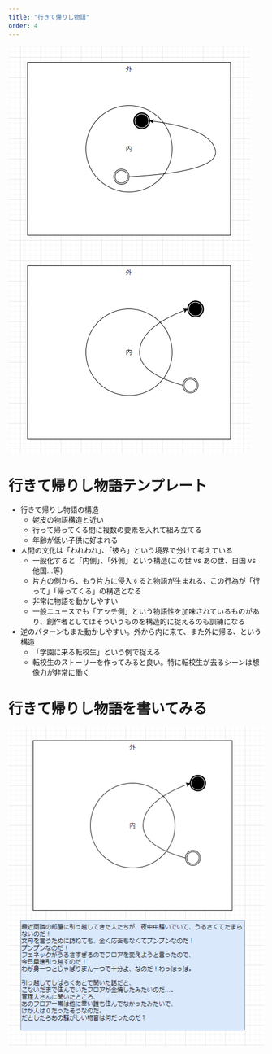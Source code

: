 ```yaml
---
title: "行きて帰りし物語"
order: 4
---
```


![culturalsymbol](/assets/culturalsymbol_base.png)

# 行きて帰りし物語テンプレート

- 行きて帰りし物語の構造
  - 姥皮の物語構造と近い
  - 行って帰ってくる間に複数の要素を入れて組み立てる
  - 年齢が低い子供に好まれる
- 人間の文化は「われわれ」、「彼ら」という境界で分けて考えている
  - 一般化すると「内側」、「外側」という構造(この世 vs あの世、自国 vs 他国…等)
  - 片方の側から、もう片方に侵入すると物語が生まれる、この行為が「行って」「帰ってくる」の構造となる
  - 非常に物語を動かしやすい
  - 一般ニュースでも「アッチ側」という物語性を加味されているものがあり、創作者としてはそういうものを構造的に捉えるのも訓練になる
- 逆のパターンもまた動かしやすい。外から内に来て、また外に帰る、という構造
  - 「学園に来る転校生」という例で捉える
  - 転校生のストーリーを作ってみると良い。特に転校生が去るシーンは想像力が非常に働く

# 行きて帰りし物語を書いてみる

![culturalsymbol_sample](/assets/culturalsymbol_sample.png)
